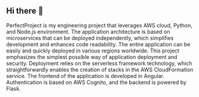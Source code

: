 ## Hi there 👋

PerfectProject is my engineering project that leverages AWS cloud, Python, and Node.js environment. 
The application architecture is based on microservices that can be deployed independently, which 
simplifies development and enhances code readability. The entire application can be easily and quickly 
deployed in various regions worldwide. This project emphasizes the simplest possible way of application 
deployment and security. Deployment relies on the serverless framework technology, which straightforwardly 
enables the creation of stacks in the AWS CloudFormation service. The frontend of the application 
is developed in Angular. Authentication is based on AWS Cognito, and the backend is powered by Flask.

